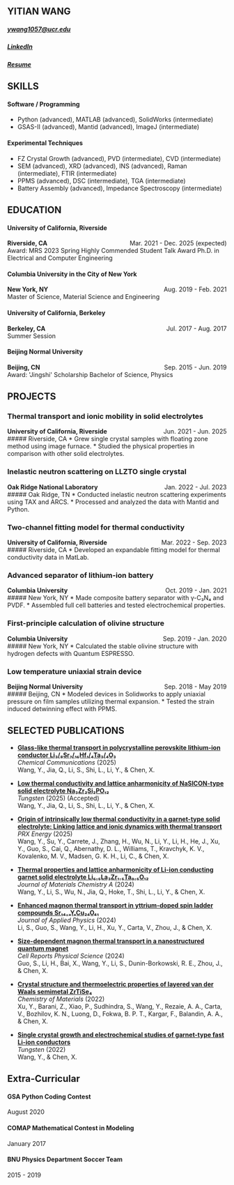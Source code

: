 ## YITIAN WANG
##### ywang1057@ucr.edu
##### <a href="http://linkedin.com/in/tim-wang-yitian/">LinkedIn</a>
##### <a href="http://cosmotim.github.io/CV_Latex/Resume_of_YitianWang.pdf" target="_blank">Resume</a>
## SKILLS

#### Software / Programming
* Python (advanced), MATLAB (advanced), SolidWorks (intermediate)
* GSAS-II (advanced), Mantid (advanced), ImageJ (intermediate)

#### Experimental Techniques
* FZ Crystal Growth (advanced), PVD (intermediate), CVD (intermediate)
* SEM (advanced), XRD (advanced), INS (advanced), Raman (intermediate), FTIR (intermediate)
* PPMS (advanced), DSC (intermediate), TGA (intermediate)
* Battery Assembly (advanced), Impedance Spectroscopy (intermediate)


## EDUCATION
#### University of California, Riverside
<div style="display: flex; justify-content: space-between;">
<span><strong>Riverside, CA</strong></span>
<span>Mar. 2021 - Dec. 2025 (expected)</span>
</div>
Award: MRS 2023 Spring Highly Commended Student Talk Award
Ph.D. in Electrical and Computer Engineering

#### Columbia University in the City of New York
<div style="display: flex; justify-content: space-between;">
<span><strong>New York, NY</strong></span>
<span>Aug. 2019 - Feb. 2021</span>
</div>
Master of Science, Material Science and Engineering

#### University of California, Berkeley
<div style="display: flex; justify-content: space-between;">
<span><strong>Berkeley, CA</strong></span>
<span>Jul. 2017 - Aug. 2017</span>
</div>
Summer Session

#### Beijing Normal University
<div style="display: flex; justify-content: space-between;">
<span><strong>Beijing, CN</strong></span>
<span>Sep. 2015 - Jun. 2019</span>
</div>
Award: 'Jingshi' Scholarship
Bachelor of Science, Physics


## PROJECTS

### Thermal transport and ionic mobility in solid electrolytes
<div style="display: flex; justify-content: space-between;">
<span><strong>University of California, Riverside</strong></span>
<span>Jun. 2021 - Jun. 2025</span>
</div>
##### Riverside, CA
* Grew single crystal samples with floating zone method using image furnace. 
* Studied the physical properties in comparison with other solid electrolytes.

### Inelastic neutron scattering on LLZTO single crystal
<div style="display: flex; justify-content: space-between;">
<span><strong>Oak Ridge National Laboratory</strong></span>
<span>Jan. 2022 - Jul. 2023</span>
</div>
##### Oak Ridge, TN
* Conducted inelastic neutron scattering experiments using TAX and ARCS. 
* Processed and analyzed the data with Mantid and Python.

### Two-channel fitting model for thermal conductivity
<div style="display: flex; justify-content: space-between;">
<span><strong>University of California, Riverside</strong></span>
<span>Mar. 2022 - Sep. 2023</span>
</div>
##### Riverside, CA
* Developed an expandable fitting model for thermal conductivity data in MatLab.

### Advanced separator of lithium-ion battery
<div style="display: flex; justify-content: space-between;">
<span><strong>Columbia University</strong></span>
<span>Oct. 2019 - Jan. 2021</span>
</div>
##### New York, NY
* Made composite battery separator with γ-C₃N₄ and PVDF.
* Assembled full cell batteries and tested electrochemical properties.

### First-principle calculation of olivine structure
<div style="display: flex; justify-content: space-between;">
<span><strong>Columbia University</strong></span>
<span>Sep. 2019 - Jan. 2020</span>
</div>
##### New York, NY
* Calculated the stable olivine structure with hydrogen defects with Quantum ESPRESSO.

### Low temperature uniaxial strain device
<div style="display: flex; justify-content: space-between;">
<span><strong>Beijing Normal University</strong></span>
<span>Sep. 2018 - May 2019</span>
</div>
##### Beijing, CN
* Modeled devices in Solidworks to apply uniaxial pressure on film samples utilizing thermal expansion. 
* Tested the strain induced detwinning effect with PPMS.

## SELECTED PUBLICATIONS

* <a href="https://doi.org/10.1039/D5CC04693A" target="_blank">**Glass-like thermal transport in polycrystalline perovskite lithium-ion conductor Li₃/₈Sr₇/₁₆Hf₁/₄Ta₃/₄O₃**</a>  
    *Chemical Communications* (2025)  
    Wang, Y., Jia, Q., Li, S., Shi, L., Li, Y., & Chen, X.

* <a href="https://doi.org/10.1007/s42864-025-00357-6" target="_blank">**Low thermal conductivity and lattice anharmonicity of NaSICON-type solid electrolyte Na₃Zr₂Si₂PO₁₂**</a>  
    *Tungsten* (2025) (Accepted)  
    Wang, Y., Jia, Q., Li, S., Shi, L., Li, Y., & Chen, X.

* <a href="https://doi.org/10.1103/6wj2-kzhh" target="_blank">**Origin of intrinsically low thermal conductivity in a garnet-type solid electrolyte: Linking lattice and ionic dynamics with thermal transport**</a>  
    *PRX Energy* (2025)  
    Wang, Y., Su, Y., Carrete, J., Zhang, H., Wu, N., Li, Y., Li, H., He, J., Xu, Y., Guo, S., Cai, Q., Abernathy, D. L., Williams, T., Kravchyk, K. V., Kovalenko, M. V., Madsen, G. K. H., Li, C., & Chen, X.  
    

* <a href="https://doi.org/10.1039/D4TA02264E" target="_blank">**Thermal properties and lattice anharmonicity of Li-ion conducting garnet solid electrolyte Li₆.₅La₃Zr₁.₅Ta₀.₅O₁₂**</a>  
    *Journal of Materials Chemistry A* (2024)  
    Wang, Y., Li, S., Wu, N., Jia, Q., Hoke, T., Shi, L., Li, Y., & Chen, X.  
    

* <a href="https://doi.org/10.1063/5.0214897" target="_blank">**Enhanced magnon thermal transport in yttrium-doped spin ladder compounds Sr₁₄₋ₓYₓCu₂₄O₄₁**</a>  
    *Journal of Applied Physics* (2024)  
    Li, S., Guo, S., Wang, Y., Li, H., Xu, Y., Carta, V., Zhou, J., & Chen, X.  
    

* <a href="https://doi.org/10.1016/j.xcrp.2024.101879" target="_blank">**Size-dependent magnon thermal transport in a nanostructured quantum magnet**</a>  
    *Cell Reports Physical Science* (2024)  
    Guo, S., Li, H., Bai, X., Wang, Y., Li, S., Dunin-Borkowski, R. E., Zhou, J., & Chen, X.  
    

* <a href="https://doi.org/10.1021/acs.chemmater.2c02155" target="_blank">**Crystal structure and thermoelectric properties of layered van der Waals semimetal ZrTiSe₄**</a>  
    *Chemistry of Materials* (2022)  
    Xu, Y., Barani, Z., Xiao, P., Sudhindra, S., Wang, Y., Rezaie, A. A., Carta, V., Bozhilov, K. N., Luong, D., Fokwa, B. P. T., Kargar, F., Balandin, A. A., & Chen, X.  
    

* <a href="https://doi.org/10.1007/s42864-022-00176-z" target="_blank">**Single crystal growth and electrochemical studies of garnet-type fast Li-ion conductors**</a>  
    *Tungsten* (2022)  
    Wang, Y., & Chen, X.  
    

## Extra-Curricular

#### GSA Python Coding Contest
August 2020

#### COMAP Mathematical Contest in Modeling
January 2017

#### BNU Physics Department Soccer Team
2015 - 2019
